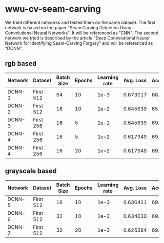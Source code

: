 # wwu-cv-seam-carving

We tried different networks and tested them on the same dataset.
The first network is based on the paper 
"Seam Carving Detection Using Convolutional Neural Networks".
It will be referenced as "CNN".
The second network we tried is described by the article
"Deep Convolutional Neural Network for Identifying Seam-Carving Forgery"
and will be referenced as "DCNN".

## rgb based

| Network   | Dataset   | Batch Size | Epochs | Learning rate | Avg. Loss | Accuracy |
| --------- | --------- | ---------- | ------ | ------------- | --------- | -------- |
| DCNN-1    | First 512 | 64         | 10     | 1e-3          | 0.673017  | 68.9%    |
| DCNN-2    | First 512 | 16         | 10     | 1e-2          | 0.645639  | 65.2%    |
| DCNN-3    | First 256 | 16         | 5      | 1e-1          | 0.645639  | 69.5%    |
| DCNN-4    | First 256 | 16         | 5      | 1e+2          | 0.617949  | 69.5%    |
| DCNN-4    | First 256 | 16         | 20     | 1e+2          | 0.617949  | 69.5%    |

## grayscale based

| Network   | Dataset   | Batch Size | Epochs | Learning rate | Avg. Loss | Accuracy |
| --------- | --------- | ---------- | ------ | ------------- | --------- | -------- |
| DCNN-5    | First 512 | 16         | 10     | 1e-3          | 0.636411  | 69.3%    |
| DCNN-6    | First 512 | 32         | 10     | 1e-3          | 0.634630  | 69.3%    |
| DCNN-7    | First 512 | 32         | 20     | 1e-3          | 0.625384  | 69.3%    |